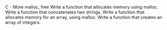 C - More malloc, free
Write a function that allocates memory using malloc.
Write a function that concatenates two strings.
Write a function that allocates memory for an array, using malloc.
Write a function that creates an array of integers.

